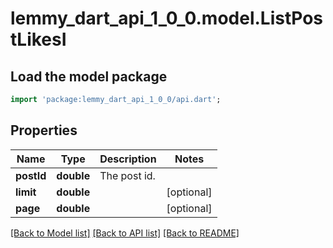 # lemmy_dart_api_1_0_0.model.ListPostLikesI

## Load the model package
```dart
import 'package:lemmy_dart_api_1_0_0/api.dart';
```

## Properties
Name | Type | Description | Notes
------------ | ------------- | ------------- | -------------
**postId** | **double** | The post id. | 
**limit** | **double** |  | [optional] 
**page** | **double** |  | [optional] 

[[Back to Model list]](../README.md#documentation-for-models) [[Back to API list]](../README.md#documentation-for-api-endpoints) [[Back to README]](../README.md)


